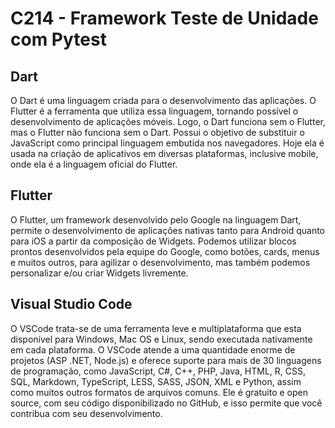 # C214 - Framework Teste de Unidade com Pytest

## Dart
O Dart é uma linguagem criada para o desenvolvimento das aplicações. O Flutter é a ferramenta que utiliza essa linguagem, tornando possível o desenvolvimento de aplicações móveis. Logo, o Dart funciona sem o Flutter, mas o Flutter não funciona sem o Dart. 
Possui o objetivo de substituir o JavaScript como principal linguagem embutida nos navegadores.
Hoje ela é usada na criação de aplicativos em diversas plataformas, inclusive mobile, onde ela é a linguagem oficial do Flutter.

## Flutter
O Flutter, um framework desenvolvido pelo Google na linguagem Dart, permite o desenvolvimento de aplicações nativas tanto para Android quanto para iOS a partir da composição de Widgets. Podemos utilizar blocos prontos desenvolvidos pela equipe do Google, como botões, cards, menus e muitos outros, para agilizar o desenvolvimento, mas também podemos personalizar e/ou criar Widgets livremente.


## Visual Studio Code
O VSCode trata-se de uma ferramenta leve e multiplataforma que esta disponível para Windows, Mac OS e Linux, sendo executada nativamente em cada plataforma.
O VSCode atende a uma quantidade enorme de projetos (ASP .NET, Node.js) e oferece suporte para mais de 30 linguagens de programação, como JavaScript, C#, C++, PHP, Java, HTML, R, CSS, SQL, Markdown, TypeScript, LESS, SASS, JSON, XML e Python, assim como muitos outros formatos de arquivos comuns.
Ele é gratuito e open source, com seu código disponibilizado no GitHub, e isso permite que você contribua com seu desenvolvimento.
